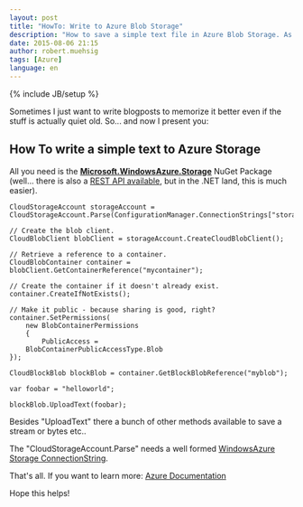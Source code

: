 ```yaml
---
layout: post
title: "HowTo: Write to Azure Blob Storage"
description: "How to save a simple text file in Azure Blob Storage. As you might already know: It's easy."
date: 2015-08-06 21:15
author: robert.muehsig
tags: [Azure]
language: en
---
```

{% include JB/setup %}

Sometimes I just want to write blogposts to memorize it better even if the stuff is actually quiet old. So... and now I present you:

## How To write a simple text to Azure Storage

All you need is the __[Microsoft.WindowsAzure.Storage](https://www.nuget.org/packages/WindowsAzure.Storage/)__ NuGet Package (well... there is also a [REST API available](https://msdn.microsoft.com/en-us/library/azure/dd179355.aspx), but in the .NET land, this is much easier).

    CloudStorageAccount storageAccount = CloudStorageAccount.Parse(ConfigurationManager.ConnectionStrings["storage"].ConnectionString);

    // Create the blob client.
    CloudBlobClient blobClient = storageAccount.CreateCloudBlobClient();

    // Retrieve a reference to a container.
    CloudBlobContainer container = blobClient.GetContainerReference("mycontainer");

    // Create the container if it doesn't already exist.
    container.CreateIfNotExists();

	// Make it public - because sharing is good, right?
    container.SetPermissions(
        new BlobContainerPermissions
        {
            PublicAccess =
        BlobContainerPublicAccessType.Blob
    });

    CloudBlockBlob blockBlob = container.GetBlockBlobReference("myblob");

    var foobar = "helloworld";

    blockBlob.UploadText(foobar);
	
Besides "UploadText" there a bunch of other methods available to save a stream or bytes etc..

The "CloudStorageAccount.Parse" needs a well formed [WindowsAzure Storage ConnectionString](https://www.connectionstrings.com/windows-azure/).

That's all. If you want to learn more: [Azure Documentation](https://azure.microsoft.com/en-us/documentation/articles/storage-dotnet-how-to-use-blobs/)

Hope this helps!
